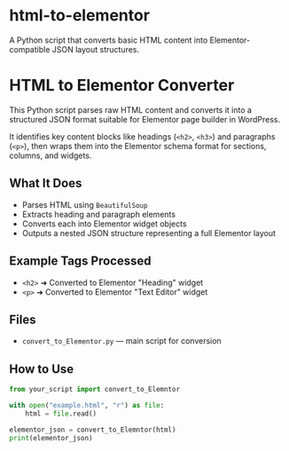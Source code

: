 # html-to-elementor
A Python script that converts basic HTML content into Elementor-compatible JSON layout structures.

# HTML to Elementor Converter

This Python script parses raw HTML content and converts it into a structured JSON format suitable for Elementor page builder in WordPress.

It identifies key content blocks like headings (`<h2>`, `<h3>`) and paragraphs (`<p>`), then wraps them into the Elementor schema format for sections, columns, and widgets.

## What It Does
- Parses HTML using `BeautifulSoup`
- Extracts heading and paragraph elements
- Converts each into Elementor widget objects
- Outputs a nested JSON structure representing a full Elementor layout

## Example Tags Processed
- `<h2>` ➜ Converted to Elementor "Heading" widget
- `<p>` ➜ Converted to Elementor "Text Editor" widget

## Files
- `convert_to_Elementor.py` — main script for conversion

## How to Use
```python
from your_script import convert_to_Elemntor

with open("example.html", "r") as file:
    html = file.read()

elementor_json = convert_to_Elemntor(html)
print(elementor_json)
